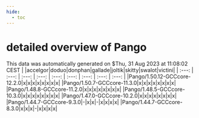 ```yaml
---
hide:
  - toc
---
```


detailed overview of Pango
==========================


This data was automatically generated on $Thu, 31 Aug 2023 at 11:08:02 CEST
| |accelgor|doduo|donphan|gallade|joltik|skitty|swalot|victini|
| :---: | :---: | :---: | :---: | :---: | :---: | :---: | :---: | :---: |
|Pango/1.50.12-GCCcore-12.2.0|x|x|x|x|x|x|x|x|
|Pango/1.50.7-GCCcore-11.3.0|x|x|x|x|x|x|x|x|
|Pango/1.48.8-GCCcore-11.2.0|x|x|x|x|x|x|x|x|
|Pango/1.48.5-GCCcore-10.3.0|x|x|x|x|x|x|x|x|
|Pango/1.47.0-GCCcore-10.2.0|x|x|x|x|x|x|x|x|
|Pango/1.44.7-GCCcore-9.3.0|-|x|x|-|x|x|x|x|
|Pango/1.44.7-GCCcore-8.3.0|x|x|x|-|x|x|x|x|
